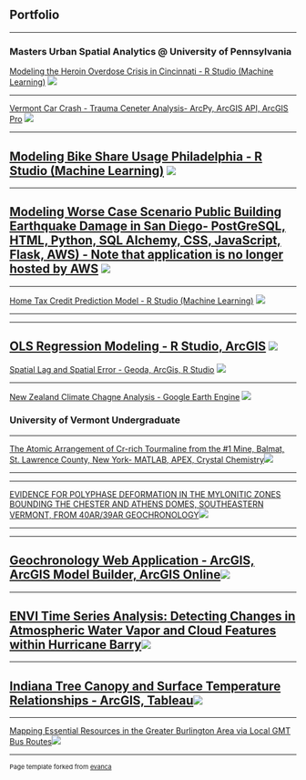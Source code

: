 ## Portfolio

---

### Masters Urban Spatial Analytics @ University of Pennsylvania

[Modeling the Heroin Overdose Crisis in Cincinnati - R Studio (Machine Learning)](https://l.facebook.com/l.php?u=https%3A%2F%2Fwww.youtube.com%2Fwatch%3Fv%3DmM-kaYQsX7k%26fbclid%3DIwAR360Wv4RbVYMpqIVk2d55uNUrvPSpcaO09fnAG1UvdfPeMNOVSNNQ5WmgM&h=AT0jWpFFAxozj4dA17KEef_cXbc04KK8UserChWlwssMJI7HPwL3ng4uVSvZBldG1sUWyttsesfEoI3tGLOuDNGgWA6cuQIq9H2wIKtlqErNJ1dCay0ubGuvOZFAPJi22ziMT5KaVPxtRdDGkyfm&__tn__=-UK-R&c[0]=AT33Rgnm4vR5ADXAM1eyU2nEYkYjoMzaZ6S1yPi_LXVD3kkLo7uwV4QrrgJ7VBTPunwh-IHHpY9z-yQGC5Sszp_oPK8JLXmD1QNoNucSv8R8-U6L-c8MWdguVONd0WKe8GFJ5ut2aQgAUN1-VBtP2ucIGw)
<img src="images/youtube.PNG?raw=true"/>

---

[Vermont Car Crash - Trauma Ceneter Analysis- ArcPy, ArcGIS API, ArcGIS Pro](https://drive.google.com/file/d/1v7lfxWe2dVEcb45x4YQkDiwreRLbfSVr/view?fbclid=IwAR1y9kDaGO5jR2PlWJte22DnhK-2J-pgZ6gzhc4vhXKFFbM5OQtxNDsh5SM)
<img src="images/Vermont.PNG?raw=true"/>

---
[Modeling Bike Share Usage Philadelphia - R Studio (Machine Learning)](https://rpubs.com/kylepmccarthy/710366?fbclid=IwAR3fos9kkoVe9W1RH8QCTbR7aWhHTbM7qKWlLPUTBcgpU4ER_lVkcXLjSbk)
<img src="images/bike.PNG?raw=true"/>
---

---
[Modeling Worse Case Scenario Public Building Earthquake Damage in San Diego- PostGreSQL, HTML, Python, SQL Alchemy, CSS, JavaScript, Flask, AWS) - Note that application is no longer hosted by AWS](https://github.com/kylepmccarthy/San-Diego-Earthquake-Model)
<img src="images/sand.jpg?raw=true"/>
---

--- 
[Home Tax Credit Prediction Model - R Studio (Machine Learning)](https://rpubs.com/kylepmccarthy/714600)
<img src="images/churn.PNG?raw=true"/>

---

---
[OLS Regression Modeling - R Studio, ArcGIS](https://drive.google.com/file/d/1AeSWAYSwQMH27qGKKnTcJ36NV932aQ7O/view?usp=sharing)
<img src="images/ols.PNG?raw=false"/>
---

[Spatial Lag and Spatial Error - Geoda, ArcGis, R Studio](https://drive.google.com/file/d/1eZIFjIOgn3SHLa06x6JmsqYkgCqZY6nj/view?usp=sharing)
<img src="images/lag.PNG?raw=true"/>

---
[New Zealand Climate Chagne Analysis - Google Earth Engine](https://drive.google.com/file/d/1ez9GRv3Alx88v6JEIJmmF56Qu5jQ13gP/view?usp=sharing)
<img src="images/ee.PNG?raw=true"/>



### University of Vermont Undergraduate 


---

[The Atomic Arrangement of Cr-rich Tourmaline from the #1 Mine, Balmat, St. Lawrence County, New York- MATLAB, APEX, Crystal Chemistry](http://example.com/)<img src="images/crystal.PNG?raw=true"/>

---


---

[EVIDENCE FOR POLYPHASE DEFORMATION IN THE MYLONITIC ZONES BOUNDING THE CHESTER AND ATHENS DOMES, SOUTHEASTERN VERMONT, FROM 40AR/39AR GEOCHRONOLOGY](https://www.uvm.edu/sites/default/files/Department-of-Geology/SchnalzerPoster.pdf)<img src="images/rock.PNG?raw=true"/>

---

---
[Geochronology Web Application -  ArcGIS, ArcGIS Model Builder, ArcGIS Online](https://uvm.maps.arcgis.com/apps/webappviewer/index.html?id=18ce2bd9b28a44de952cb6278261bb00)<img src="images/geo.PNG?raw=true"/>
---

---
[ENVI Time Series Analysis: Detecting Changes in Atmospheric Water Vapor and Cloud Features within Hurricane Barry](https://drive.google.com/file/d/1gPxt5yPMF9d0hxpzzUlLqvzCTWy8yjiB/view?usp=sharing)<img src="images/envi.PNG?raw=true"/>
---

---
[Indiana Tree Canopy and Surface Temperature Relationships - ArcGIS, Tableau](https://public.tableau.com/profile/kyle3622#!/vizhome/RelationshipBetweenTreeCanopyandMeanSurfaceTemperatureinIndianapolisGrids/Dashboard1?publish=yes)<img src="images/tree.PNG?raw=true"/>
---

---
[Mapping Essential Resources in the Greater Burlington Area via Local GMT Bus Routes](https://drive.google.com/file/d/1Hp5BMTz7gRHoaDwPTEz_XrJnomf24fLm/view?usp=sharing)<img src="images/bus.PNG?raw=true"/>

---
<p style="font-size:11px">Page template forked from <a href="https://github.com/evanca/quick-portfolio">evanca</a></p>
<!-- Remove above link if you don't want to attibute -->